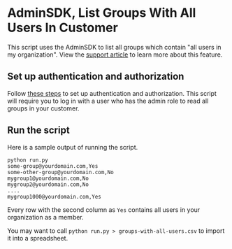 # AdminSDK, List Groups With All Users In Customer

This script uses the AdminSDK to list all groups which contain "all users in my organization". View the [support article](https://support.google.com/a/answer/6191469?hl=en&visit_id=636804153881207464-2829703435&rd=1) to learn more about this feature.

## Set up authentication and authorization

Follow [these steps](https://developers.google.com/admin-sdk/directory/v1/quickstart/python) to set up authentication and authorization. This script will require you to log in with a user who has the admin role to read all groups in your customer.

## Run the script

Here is a sample output of running the script.

```
python run.py
some-group@yourdomain.com,Yes
some-other-group@yourdomain.com,No
mygroup1@yourdomain.com,No
mygroup2@yourdomain.com,No
....
mygroup1000@yourdomain.com,Yes
```

Every row with the second column as `Yes` contains all users in your organization as a member.

You may want to call `python run.py > groups-with-all-users.csv` to import it into a spreadsheet.
